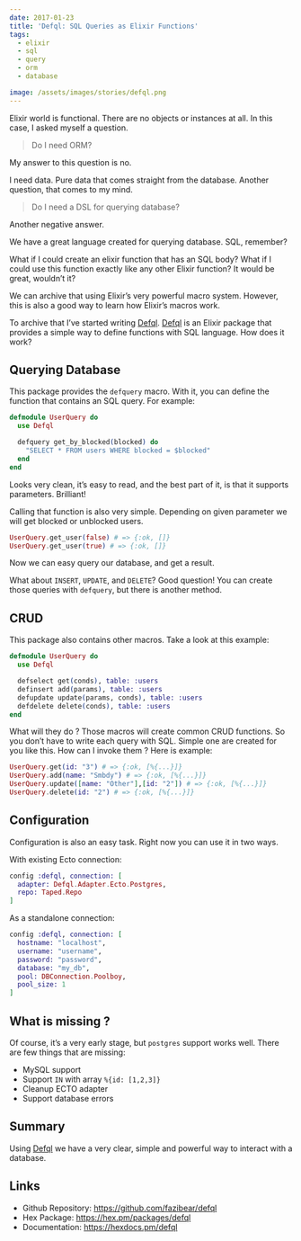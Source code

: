 ```yaml
---
date: 2017-01-23
title: 'Defql: SQL Queries as Elixir Functions'
tags:
  - elixir
  - sql
  - query
  - orm
  - database

image: /assets/images/stories/defql.png
---
```


Elixir world is functional. There are no objects or instances at all. In this case, I asked myself a question.

> Do I need ORM?

My answer to this question is no.

I need data. Pure data that comes straight from the database. Another question, that comes to my mind.

> Do I need a DSL for querying database?

Another negative answer.

We have a great language created for querying database. SQL, remember?

What if I could create an elixir function that has an SQL body? What if I could use this function exactly like any other Elixir function? It would be great, wouldn’t it?

We can archive that using Elixir’s very powerful macro system. However, this is also a good way to learn how Elixir’s macros work.

To archive that I’ve started writing [Defql](https://github.com/fazibear/defql). [Defql](https://github.com/fazibear/defql) is an Elixir package that provides a simple way to define functions with SQL language. How does it work?

## Querying Database

This package provides the `defquery` macro. With it, you can define the function that contains an SQL query. For example:

```elixir
defmodule UserQuery do
  use Defql

  defquery get_by_blocked(blocked) do
    "SELECT * FROM users WHERE blocked = $blocked"
  end
end
```

Looks very clean, it’s easy to read, and the best part of it, is that it supports parameters. Brilliant!

Calling that function is also very simple.
Depending on given parameter we will get blocked or unblocked users.

```elixir
UserQuery.get_user(false) # => {:ok, []}
UserQuery.get_user(true) # => {:ok, []}
```

Now we can easy query our database, and get a result.

What about `INSERT`, `UPDATE`, and `DELETE`? Good question! You can create those queries with `defquery`, but there is another method.

## CRUD

This package also contains other macros. Take a look at this example:

```elixir
defmodule UserQuery do
  use Defql

  defselect get(conds), table: :users
  definsert add(params), table: :users
  defupdate update(params, conds), table: :users
  defdelete delete(conds), table: :users
end
```

What will they do ? Those macros will create common CRUD functions. So you don’t have to write each query with SQL. Simple one are created for you like this. How can I invoke them ? Here is example:

```elixir
UserQuery.get(id: "3") # => {:ok, [%{...}]}
UserQuery.add(name: "Smbdy") # => {:ok, [%{...}]}
UserQuery.update([name: "Other"],[id: "2"]) # => {:ok, [%{...}]}
UserQuery.delete(id: "2") # => {:ok, [%{...}]}
```

## Configuration

Configuration is also an easy task. Right now you can use it in two ways.

With existing Ecto connection:

```elixir
config :defql, connection: [
  adapter: Defql.Adapter.Ecto.Postgres,
  repo: Taped.Repo
]
```

As a standalone connection:

```elixir
config :defql, connection: [
  hostname: "localhost",
  username: "username",
  password: "password",
  database: "my_db",
  pool: DBConnection.Poolboy,
  pool_size: 1
]
```

## What is missing ?

Of course, it’s a very early stage, but `postgres` support works well. There are few things that are missing:

- MySQL support
- Support `IN` with array `%{id: [1,2,3]}`
- Cleanup ECTO adapter
- Support database errors

## Summary

Using [Defql](https://github.com/fazibear/defql) we have a very clear, simple and powerful way to interact with a database.

## Links

- Github Repository: https://github.com/fazibear/defql
- Hex Package: https://hex.pm/packages/defql
- Documentation: https://hexdocs.pm/defql
